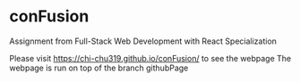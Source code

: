# conFusion
Assignment from Full-Stack Web Development with React Specialization

Please visit https://chi-chu319.github.io/conFusion/ to see the webpage
The webpage is run on top of the branch githubPage
